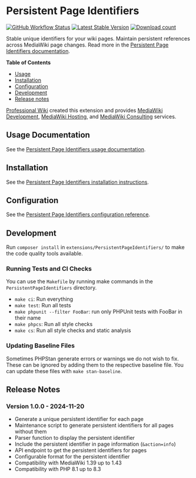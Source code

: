 # Persistent Page Identifiers

[![GitHub Workflow Status](https://img.shields.io/github/actions/workflow/status/ProfessionalWiki/PersistentPageIdentifiers/ci.yml?branch=master)](https://github.com/ProfessionalWiki/PersistentPageIdentifiers/actions?query=workflow%3ACI)
[![Latest Stable Version](https://poser.pugx.org/professional-wiki/persistent-page-identifiers/v/stable)](https://packagist.org/packages/professional-wiki/persistent-page-identifiers)
[![Download count](https://poser.pugx.org/professional-wiki/persistent-page-identifiers/downloads)](https://packagist.org/packages/professional-wiki/persistent-page-identifiers)

Stable unique identifiers for your wiki pages. Maintain persistent references across MediaWiki page changes.
Read more in the [Persistent Page Identifiers documentation](https://professional.wiki/en/extension/persistent-page-identifiers).

**Table of Contents**

- [Usage](#usage-documentation)
- [Installation](#installation)
- [Configuration](#configuration)
- [Development](#development)
- [Release notes](#release-notes)


[Professional Wiki] created this extension and provides
[MediaWiki Development], [MediaWiki Hosting], and [MediaWiki Consulting] services.

## Usage Documentation

See the [Persistent Page Identifiers usage documentation](https://professional.wiki/en/extension/persistent-page-identifiers#Usage).

## Installation

See the [Persistent Page Identifiers installation instructions](https://professional.wiki/en/extension/persistent-page-identifiers#Installation).

## Configuration

See the [Persistent Page Identifiers configuration reference](https://professional.wiki/en/extension/persistent-page-identifiers#Configuration).

## Development

Run `composer install` in `extensions/PersistentPageIdentifiers/` to make the code quality tools available.

### Running Tests and CI Checks

You can use the `Makefile` by running make commands in the `PersistentPageIdentifiers` directory.

* `make ci`: Run everything
* `make test`: Run all tests
* `make phpunit --filter FooBar`: run only PHPUnit tests with FooBar in their name
* `make phpcs`: Run all style checks
* `make cs`: Run all style checks and static analysis

### Updating Baseline Files

Sometimes PHPStan generate errors or warnings we do not wish to fix.
These can be ignored by adding them to the respective baseline file. You can update
these files with `make stan-baseline`.

## Release Notes

### Version 1.0.0 - 2024-11-20

* Generate a unique persistent identifier for each page
* Maintenance script to generate persistent identifiers for all pages without them
* Parser function to display the persistent identifier
* Include the persistent identifier in page information (`&action=info`)
* API endpoint to get the persistent identifiers for pages
* Configurable format for the persistent identifier
* Compatibility with MediaWiki 1.39 up to 1.43
* Compatibility with PHP 8.1 up to 8.3

[Professional Wiki]: https://professional.wiki
[MediaWiki Hosting]: https://pro.wiki
[MediaWiki Development]: https://professional.wiki/en/mediawiki-development
[MediaWiki Consulting]: https://professional.wiki/en/mediawiki-consulting-services
